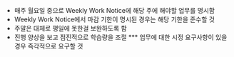 * 매주 월요일 중으로 Weekly Work Notice에 해당 주에 해야할 업무를 명시함
* Weekly Work Notice에서 마감 기한이 명시된 경우는 해당 기한을 준수할 것
* 주말은 대체로 평일에 못한걸 보완하도록 함
* 진행 양상을 보고 점진적으로 학습량을 조절
*** 업무에 대한 시정 요구사항이 있을 경우 즉각적으로 요구할 것
